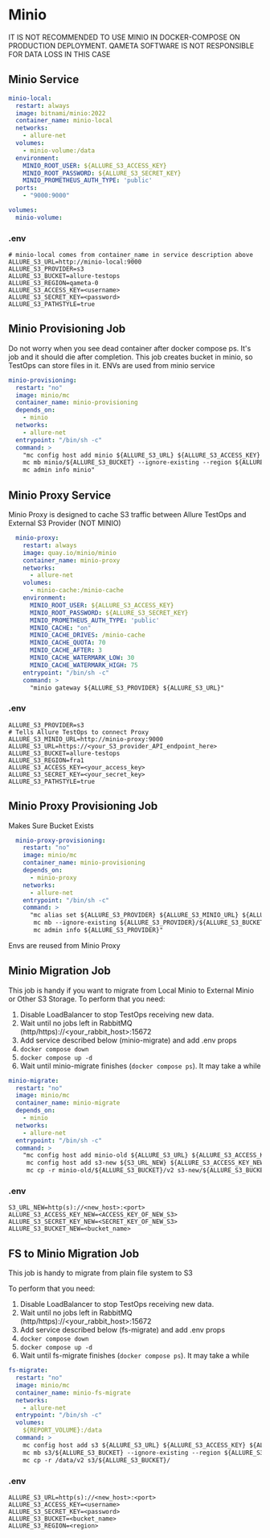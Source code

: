 # Minio

IT IS NOT RECOMMENDED TO USE MINIO IN DOCKER-COMPOSE ON PRODUCTION DEPLOYMENT. QAMETA SOFTWARE IS NOT RESPONSIBLE FOR DATA LOSS IN THIS CASE

## Minio Service

```yaml
minio-local:
  restart: always
  image: bitnami/minio:2022
  container_name: minio-local
  networks:
    - allure-net
  volumes:
    - minio-volume:/data
  environment:
    MINIO_ROOT_USER: ${ALLURE_S3_ACCESS_KEY}
    MINIO_ROOT_PASSWORD: ${ALLURE_S3_SECRET_KEY}
    MINIO_PROMETHEUS_AUTH_TYPE: 'public'
  ports:
    - "9000:9000"

volumes:
  minio-volume:
```

### .env

```dotenv
# minio-local comes from container_name in service description above
ALLURE_S3_URL=http://minio-local:9000
ALLURE_S3_PROVIDER=s3
ALLURE_S3_BUCKET=allure-testops
ALLURE_S3_REGION=qameta-0
ALLURE_S3_ACCESS_KEY=<username>
ALLURE_S3_SECRET_KEY=<password>
ALLURE_S3_PATHSTYLE=true
```
## Minio Provisioning Job
Do not worry when you see dead container after docker compose ps. It's job and it should die after completion.
This job creates bucket in minio, so TestOps can store files in it. ENVs are used from minio service 

```yaml
minio-provisioning:
  restart: "no"
  image: minio/mc
  container_name: minio-provisioning
  depends_on:
    - minio
  networks:
    - allure-net
  entrypoint: "/bin/sh -c"
  command: >
    "mc config host add minio ${ALLURE_S3_URL} ${ALLURE_S3_ACCESS_KEY} ${ALLURE_S3_SECRET_KEY} --api S3v4 &&
    mc mb minio/${ALLURE_S3_BUCKET} --ignore-existing --region ${ALLURE_S3_REGION} &&
    mc admin info minio"
```

## Minio Proxy Service
Minio Proxy is designed to cache S3 traffic between Allure TestOps and External S3 Provider (NOT MINIO)

```yaml
  minio-proxy:
    restart: always
    image: quay.io/minio/minio
    container_name: minio-proxy
    networks:
      - allure-net
    volumes:
      - minio-cache:/minio-cache
    environment:
      MINIO_ROOT_USER: ${ALLURE_S3_ACCESS_KEY}
      MINIO_ROOT_PASSWORD: ${ALLURE_S3_SECRET_KEY}
      MINIO_PROMETHEUS_AUTH_TYPE: 'public'
      MINIO_CACHE: "on"
      MINIO_CACHE_DRIVES: /minio-cache
      MINIO_CACHE_QUOTA: 70
      MINIO_CACHE_AFTER: 3
      MINIO_CACHE_WATERMARK_LOW: 30
      MINIO_CACHE_WATERMARK_HIGH: 75
    entrypoint: "/bin/sh -c"
    command: >
      "minio gateway ${ALLURE_S3_PROVIDER} ${ALLURE_S3_URL}"
```

### .env

```dotenv
ALLURE_S3_PROVIDER=s3
# Tells Allure TestOps to connect Proxy
ALLURE_S3_MINIO_URL=http://minio-proxy:9000
ALLURE_S3_URL=https://<your_S3_provider_API_endpoint_here>
ALLURE_S3_BUCKET=allure-testops
ALLURE_S3_REGION=fra1
ALLURE_S3_ACCESS_KEY=<your_access_key>
ALLURE_S3_SECRET_KEY=<your_secret_key>
ALLURE_S3_PATHSTYLE=true
```

## Minio Proxy Provisioning Job
Makes Sure Bucket Exists
```yaml
  minio-proxy-provisioning:
    restart: "no"
    image: minio/mc
    container_name: minio-provisioning
    depends_on:
      - minio-proxy
    networks:
      - allure-net
    entrypoint: "/bin/sh -c"
    command: >
      "mc alias set ${ALLURE_S3_PROVIDER} ${ALLURE_S3_MINIO_URL} ${ALLURE_S3_ACCESS_KEY} ${ALLURE_S3_SECRET_KEY} --api S3v4 &&
       mc mb --ignore-existing ${ALLURE_S3_PROVIDER}/${ALLURE_S3_BUCKET} &&
       mc admin info ${ALLURE_S3_PROVIDER}"
```

Envs are reused from Minio Proxy

## Minio Migration Job

This job is handy if you want to migrate from Local Minio to External Minio or Other
S3 Storage. To perform that you need:

1. Disable LoadBalancer to stop TestOps receiving new data.
2. Wait until no jobs left in RabbitMQ (http/https)://<your_rabbit_host>:15672
3. Add service described below (minio-migrate) and add .env props
4. ```docker compose down```
5. ```docker compose up -d```
6. Wait until minio-migrate finishes (```docker compose ps```). It may take a while

```yaml
minio-migrate:
  restart: "no"
  image: minio/mc
  container_name: minio-migrate
  depends_on:
    - minio
  networks:
    - allure-net
  entrypoint: "/bin/sh -c"
  command: >
    "mc config host add minio-old ${ALLURE_S3_URL} ${ALLURE_S3_ACCESS_KEY} ${ALLURE_S3_SECRET_KEY} --api S3v4 &&
     mc config host add s3-new ${S3_URL_NEW} ${ALLURE_S3_ACCESS_KEY_NEW} ${ALLURE_S3_SECRET_KEY_NEW} --api S3v4 &&
     mc cp -r minio-old/${ALLURE_S3_BUCKET}/v2 s3-new/${ALLURE_S3_BUCKET_NEW}/"
```
### .env

```dotenv
S3_URL_NEW=http(s)://<new_host>:<port>
ALLURE_S3_ACCESS_KEY_NEW=<ACCESS_KEY_OF_NEW_S3>
ALLURE_S3_SECRET_KEY_NEW=<SECRET_KEY_OF_NEW_S3>
ALLURE_S3_BUCKET_NEW=<bucket_name>
```

## FS to Minio Migration Job

This job is handy to migrate from plain file system to S3

To perform that you need:
1. Disable LoadBalancer to stop TestOps receiving new data.
2. Wait until no jobs left in RabbitMQ (http/https)://<your_rabbit_host>:15672
3. Add service described below (fs-migrate) and add .env props
4. ```docker compose down```
5. ```docker compose up -d```
6. Wait until fs-migrate finishes (```docker compose ps```). It may take a while

```yaml
fs-migrate:
  restart: "no"
  image: minio/mc
  container_name: minio-fs-migrate
  networks:
    - allure-net
  entrypoint: "/bin/sh -c"
  volumes:
    ${REPORT_VOLUME}:/data
  command: >
    mc config host add s3 ${ALLURE_S3_URL} ${ALLURE_S3_ACCESS_KEY} ${ALLURE_S3_SECRET_KEY} --api S3v4 &&
    mc mb s3/${ALLURE_S3_BUCKET} --ignore-existing --region ${ALLURE_S3_REGION} &&
    mc cp -r /data/v2 s3/${ALLURE_S3_BUCKET}/
```

### .env

```dotenv
ALLURE_S3_URL=http(s)://<new_host>:<port>
ALLURE_S3_ACCESS_KEY=<username>
ALLURE_S3_SECRET_KEY=<password>
ALLURE_S3_BUCKET=<bucket_name>
ALLURE_S3_REGION=<region>
```
